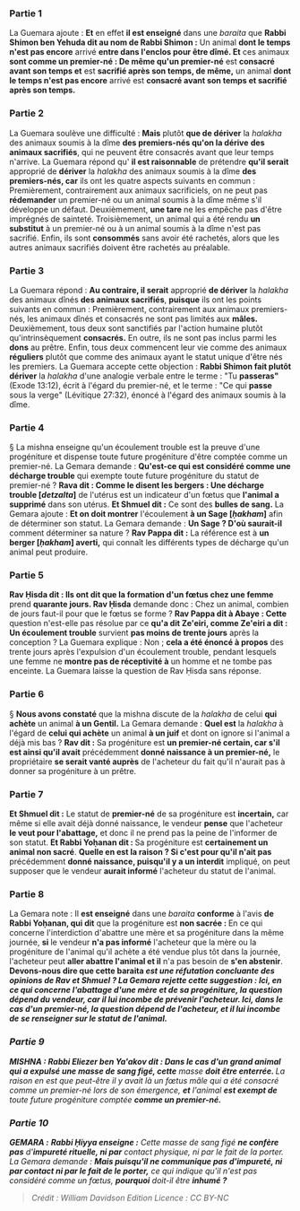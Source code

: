 
### Partie 1
La Guemara ajoute : <b>Et</b> en effet <b>il est enseigné</b> dans une <i>baraita</i> que <b>Rabbi Shimon ben Yehuda dit au nom de Rabbi Shimon :</b> Un animal <b>dont le temps n'est pas encore</b> arrivé <b>entre dans l'enclos pour être dîmé. Et</b> ces animaux <b>sont comme un premier-né : De même qu'un premier-né</b> est <b>consacré avant son temps et</b> est <b>sacrifié après son temps, de même,</b> un animal <b>dont le temps n'est pas encore</b> arrivé est <b>consacré avant son temps et sacrifié après son temps.</b>

### Partie 2
La Guemara soulève une difficulté : <b>Mais</b> plutôt <b>que de dériver</b> la <i>halakha</i> des animaux soumis à la dîme <b>des premiers-nés qu'on la dérive</b> <b>des animaux sacrifiés</b>, qui ne peuvent être consacrés avant que leur temps n'arrive. La Guemara répond qu' <b>il est raisonnable</b> de prétendre <b>qu'il serait</b> approprié de <b>dériver</b> la <i>halakha</i> des animaux soumis à la dîme <b>des premiers-nés, car</b> ils ont les quatre aspects suivants en commun : Premièrement, contrairement aux animaux sacrificiels, on ne peut pas <b>rédemander</b> un premier-né ou un animal soumis à la dîme même s'il développe un défaut. Deuxièmement, <b>une tare</b> ne les empêche pas d'être imprégnés de sainteté. Troisièmement, un animal qui a été rendu <b>un substitut</b> à un premier-né ou à un animal soumis à la dîme n'est pas sacrifié. Enfin, ils sont <b>consommés</b> sans avoir été rachetés, alors que les autres animaux sacrifiés doivent être rachetés au préalable.

### Partie 3
La Guemara répond : <b>Au contraire, il serait</b> approprié <b>de dériver</b> la <i>halakha</i> des animaux dînés <b>des animaux sacrifiés</b>, <b>puisque</b> ils ont les points suivants en commun : Premièrement, contrairement aux animaux premiers-nés, les animaux dînés et consacrés ne sont pas limités aux <b>mâles. </b> Deuxièmement, tous deux sont sanctifiés par l'action humaine plutôt qu'intrinsèquement <b>consacrés.</b> En outre, ils ne sont pas inclus parmi les <b>dons</b> au prêtre. Enfin, tous deux commencent leur vie comme des animaux <b>réguliers</b> plutôt que comme des animaux ayant le statut unique d'être nés les premiers. La Guemara accepte cette objection : <b>Rabbi Shimon fait plutôt dériver</b> la <i>halakha</i> d'une analogie verbale entre le terme : "Tu <b>passeras"</b> (Exode 13:12), écrit à l'égard du premier-né, et le terme : "Ce qui <b>passe</b> sous la verge" (Lévitique 27:32), énoncé à l'égard des animaux soumis à la dîme.

### Partie 4
§ La mishna enseigne qu'un écoulement trouble est la preuve d'une progéniture et dispense toute future progéniture d'être comptée comme un premier-né. La Gemara demande : <b>Qu'est-ce qui est considéré comme une décharge trouble</b> qui exempte toute future progéniture du statut de premier-né ? <b>Rava dit : Comme le disent les bergers : Une décharge trouble [<i>detzalta</i>]</b> de l'utérus est un indicateur d'un fœtus que <b>l'animal a supprimé</b> dans son utérus. <b>Et Shmuel dit :</b> Ce sont des <b>bulles de sang.</b> La Gemara ajoute : <b>Et on doit montrer</b> l'écoulement <b>à un Sage [<i>ḥakham</i>]</b> afin de déterminer son statut. La Gemara demande : <b>Un Sage ? D'où saurait-il</b> comment déterminer sa nature ? <b>Rav Pappa dit :</b> La référence est à <b>un berger [<i>ḥakham</i>] averti,</b> qui connaît les différents types de décharge qu'un animal peut produire.

### Partie 5
<b>Rav Ḥisda dit : Ils ont dit que la formation d'un fœtus chez une femme</b> prend <b>quarante jours. Rav Ḥisda</b> demande donc : Chez un animal, combien</b> de jours faut-il pour que le fœtus se forme ? <b>Rav Pappa dit à Abaye : Cette</b> question n'est-elle pas résolue par ce <b>qu'a dit Ze'eiri, comme Ze'eiri a dit : Un écoulement trouble</b> survient <b>pas moins de trente jours</b> après la conception ? La Guemara explique : Non ; <b>cela a été énoncé à propos</b> des trente jours après l'expulsion d'un écoulement trouble, pendant lesquels une femme ne <b>montre pas de réceptivité à</b> un homme et ne tombe pas enceinte. La Guemara laisse la question de Rav Ḥisda sans réponse.

### Partie 6
§ <b>Nous avons constaté</b> que la mishna discute de la <i>halakha</i> de celui <b>qui achète</b> un animal <b>à un Gentil.</b> La Gemara demande : <b>Quel est</b> la <i>halakha</i> à l'égard de <b>celui qui achète</b> un animal <b>à un juif</b> et dont on ignore si l'animal a déjà mis bas ? <b>Rav dit :</b> Sa progéniture est <b>un premier-né certain, car s'il est ainsi qu'il avait</b> précédemment <b>donné naissance à un premier-né,</b> le propriétaire <b>se serait vanté auprès</b> de l'acheteur du fait qu'il n'aurait pas à donner sa progéniture à un prêtre.

### Partie 7
<b>Et Shmuel dit :</b> Le statut de <b>premier-né</b> de sa progéniture est <b>incertain,</b> car même si elle avait déjà donné naissance, le vendeur <b>pense</b> que l'acheteur <b>le veut pour l'abattage,</b> et donc il ne prend pas la peine de l'informer de son statut. <b>Et Rabbi Yoḥanan dit : </b> Sa progéniture est <b>certainement un animal non sacré</b>. <b>Quelle en est la raison ? Si c'est pour qu'il n'ait pas</b> précédemment <b>donné naissance, puisqu'il y a un interdit</b> impliqué, on peut supposer que le vendeur <b>aurait informé</b> l'acheteur du statut de l'animal.

### Partie 8
La Gemara note : Il <b>est enseigné</b> dans une <i>baraita</i> <b>conforme</b> à l'avis <b>de Rabbi Yoḥanan, qui dit</b> que la progéniture est <b>non sacrée : </b> En ce qui concerne l'interdiction d'abattre une mère et sa progéniture dans la même journée, <b>si</b> le vendeur <b>n'a pas informé</b> l'acheteur que la mère ou la progéniture de l'animal qu'il achète a été vendue plus tôt dans la journée, l'acheteur peut <b>aller abattre l'animal et il</b> n'a pas besoin de <b>s'en abstenir</b>. <b>Devons-nous dire que cette <b>baraita</b> <i>est <b>une réfutation concluante</b> des opinions de <b>Rav et Shmuel ?</b> La Gemara rejette cette suggestion : <b>Ici,</b> en ce qui concerne l'abattage d'une mère et de sa progéniture, <b>la question dépend du vendeur,</b> car il lui incombe de prévenir l'acheteur. <b>Ici,</b> dans le cas d'un premier-né, <b>la question dépend de l'acheteur,</b> et il lui incombe de se renseigner sur le statut de l'animal.

### Partie 9
<strong>MISHNA :</strong> <b>Rabbi Eliezer ben Ya'akov dit :</b> Dans le cas d'un <b>grand animal qui a expulsé une masse de</b> sang figé, cette</b> masse <b>doit être enterrée. </b> La raison en est que peut-être il y avait là un fœtus mâle qui a été consacré comme un premier-né lors de son émergence, <b>et</b> l'animal <b>est exempt de</b> toute future progéniture comptée <b>comme un premier-né.</b>

### Partie 10
<strong>GEMARA :</strong> <b>Rabbi Ḥiyya enseigne :</b> Cette masse de sang figé <b>ne confère pas</b> d'<b>impureté rituelle, ni par</b> contact physique, ni par le fait de la porter</b>. La Gemara demande : <b>Mais puisqu'il ne communique pas d'impureté, ni par contact ni par le fait de le porter,</b> ce qui indique qu'il n'est pas considéré comme un fœtus, <b>pourquoi</b> doit-il être <b>inhumé ?</b>

>Crédit : William Davidson Edition
>Licence : CC BY-NC
